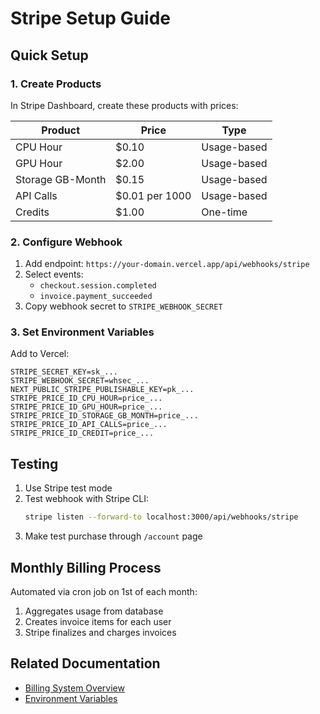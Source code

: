 # Stripe Setup Guide

## Quick Setup

### 1. Create Products

In Stripe Dashboard, create these products with prices:

| Product | Price | Type |
|---------|-------|------|
| CPU Hour | $0.10 | Usage-based |
| GPU Hour | $2.00 | Usage-based |
| Storage GB-Month | $0.15 | Usage-based |
| API Calls | $0.01 per 1000 | Usage-based |
| Credits | $1.00 | One-time |

### 2. Configure Webhook

1. Add endpoint: `https://your-domain.vercel.app/api/webhooks/stripe`
2. Select events:
   - `checkout.session.completed`
   - `invoice.payment_succeeded`
3. Copy webhook secret to `STRIPE_WEBHOOK_SECRET`

### 3. Set Environment Variables

Add to Vercel:
```
STRIPE_SECRET_KEY=sk_...
STRIPE_WEBHOOK_SECRET=whsec_...
NEXT_PUBLIC_STRIPE_PUBLISHABLE_KEY=pk_...
STRIPE_PRICE_ID_CPU_HOUR=price_...
STRIPE_PRICE_ID_GPU_HOUR=price_...
STRIPE_PRICE_ID_STORAGE_GB_MONTH=price_...
STRIPE_PRICE_ID_API_CALLS=price_...
STRIPE_PRICE_ID_CREDIT=price_...
```

## Testing

1. Use Stripe test mode
2. Test webhook with Stripe CLI:
   ```bash
   stripe listen --forward-to localhost:3000/api/webhooks/stripe
   ```
3. Make test purchase through `/account` page

## Monthly Billing Process

Automated via cron job on 1st of each month:
1. Aggregates usage from database
2. Creates invoice items for each user
3. Stripe finalizes and charges invoices

## Related Documentation

- [Billing System Overview](billing.md)
- [Environment Variables](.env.example)